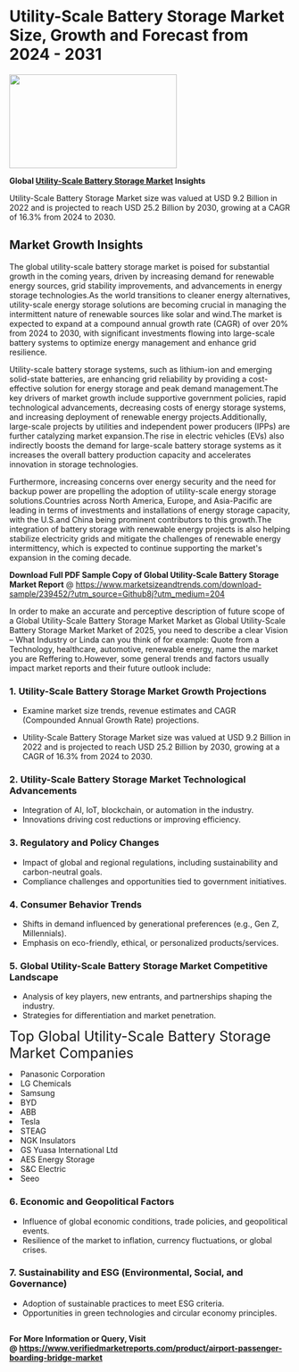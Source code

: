 <H1>Utility-Scale Battery Storage Market Size, Growth and Forecast from 2024 - 2031</H1><img class="aligncenter size-medium wp-image-584254" src="https://thirdeyenews.in/wp-content/uploads/2024/09/Global-Market-Research-300x168.jpeg" alt="" width="300" height="168" /><p><strong>Global&nbsp;<a href="https://www.marketsizeandtrends.com/download-sample/239452/?utm_source=Github8j?utm_medium=204">Utility-Scale Battery Storage Market</a> Insights</strong></p><p>Utility-Scale Battery Storage Market size was valued at USD 9.2 Billion in 2022 and is projected to reach USD 25.2 Billion by 2030, growing at a CAGR of 16.3% from 2024 to 2030.</p><p><h2>Market Growth Insights</h2> <p>The global utility-scale battery storage market is poised for substantial growth in the coming years, driven by increasing demand for renewable energy sources, grid stability improvements, and advancements in energy storage technologies.As the world transitions to cleaner energy alternatives, utility-scale energy storage solutions are becoming crucial in managing the intermittent nature of renewable sources like solar and wind.The market is expected to expand at a compound annual growth rate (CAGR) of over 20% from 2024 to 2030, with significant investments flowing into large-scale battery systems to optimize energy management and enhance grid resilience.</p> <p>Utility-scale battery storage systems, such as lithium-ion and emerging solid-state batteries, are enhancing grid reliability by providing a cost-effective solution for energy storage and peak demand management.The key drivers of market growth include supportive government policies, rapid technological advancements, decreasing costs of energy storage systems, and increasing deployment of renewable energy projects.Additionally, large-scale projects by utilities and independent power producers (IPPs) are further catalyzing market expansion.The rise in electric vehicles (EVs) also indirectly boosts the demand for large-scale battery storage systems as it increases the overall battery production capacity and accelerates innovation in storage technologies.</p> <p>Furthermore, increasing concerns over energy security and the need for backup power are propelling the adoption of utility-scale energy storage solutions.Countries across North America, Europe, and Asia-Pacific are leading in terms of investments and installations of energy storage capacity, with the U.S.and China being prominent contributors to this growth.The integration of battery storage with renewable energy projects is also helping stabilize electricity grids and mitigate the challenges of renewable energy intermittency, which is expected to continue supporting the market's expansion in the coming decade.</p> <p><span class=""><strong>Download Full PDF Sample Copy of Global Utility-Scale Battery Storage Market Report</strong> @ <a href="https://www.marketsizeandtrends.com/download-sample/239452/?utm_source=Github8j?utm_medium=204" target="_blank">https://www.marketsizeandtrends.com/download-sample/239452/?utm_source=Github8j?utm_medium=204</a></span></p><p>In order to make an accurate and perceptive description of future scope of a Global&nbsp;Utility-Scale Battery Storage Market Market as Global&nbsp;Utility-Scale Battery Storage Market Market of 2025, you need to describe a clear Vision &ndash; What Industry or Linda can you think of for example: Quote from a Technology, healthcare, automotive, renewable energy, name the market you are Reffering to.However, some general trends and factors usually impact market reports and their future outlook include:</p><h3>1.&nbsp;<strong>Utility-Scale Battery Storage Market Growth Projections</strong></h3><ul><li>Examine market size trends, revenue estimates and CAGR (Compounded Annual Growth Rate) projections.</li><li><p>Utility-Scale Battery Storage Market size was valued at USD 9.2 Billion in 2022 and is projected to reach USD 25.2 Billion by 2030, growing at a CAGR of 16.3% from 2024 to 2030.</p></li></ul><h3>2.&nbsp;<strong>Utility-Scale Battery Storage Market Technological Advancements</strong></h3><ul><li>Integration of AI, IoT, blockchain, or automation in the industry.</li><li>Innovations driving cost reductions or improving efficiency.</li></ul><h3>3.&nbsp;<strong>Regulatory and Policy Changes</strong></h3><ul><li>Impact of global and regional regulations, including sustainability and carbon-neutral goals.</li><li>Compliance challenges and opportunities tied to government initiatives.</li></ul><h3>4.&nbsp;<strong>Consumer Behavior Trends</strong></h3><ul><li>Shifts in demand influenced by generational preferences (e.g., Gen Z, Millennials).</li><li>Emphasis on eco-friendly, ethical, or personalized products/services.</li></ul><h3>5.&nbsp;<strong>Global Utility-Scale Battery Storage Market Competitive Landscape</strong></h3><ul><li>Analysis of key players, new entrants, and partnerships shaping the industry.</li><li>Strategies for differentiation and market penetration.</li></ul><p data-pm-slice="1 1 []"><span style="color: inherit; font-family: inherit; font-size: 25px;">Top Global Utility-Scale Battery Storage Market Companies</span></p><div class="" data-test-id=""><p><li>Panasonic Corporation</li><li> LG Chemicals</li><li> Samsung</li><li> BYD</li><li> ABB</li><li> Tesla</li><li> STEAG</li><li> NGK Insulators</li><li> GS Yuasa International Ltd</li><li> AES Energy Storage</li><li> S&C Electric</li><li> Seeo</li></p></div><h3>6.&nbsp;<strong>Economic and Geopolitical Factors</strong></h3><ul><li>Influence of global economic conditions, trade policies, and geopolitical events.</li><li>Resilience of the market to inflation, currency fluctuations, or global crises.</li></ul><h3>7.&nbsp;<strong>Sustainability and ESG (Environmental, Social, and Governance)</strong></h3><ul><li>Adoption of sustainable practices to meet ESG criteria.</li><li>Opportunities in green technologies and circular economy principles.</li></ul><h2><strong style="font-size: 14px;">For More Information or Query, Visit @&nbsp;</strong><a style="background-color: #ffffff; font-size: 14px;" href="https://www.marketsizeandtrends.com/report/utility-scale-battery-storage-market/" target="_blank">https://www.verifiedmarketreports.com/product/airport-passenger-boarding-bridge-market</a></h2>